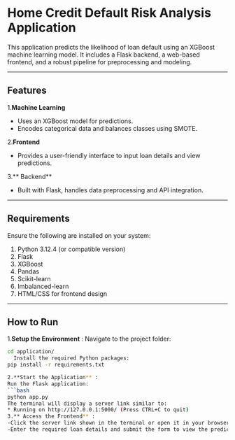 # Home Credit Default Risk Analysis Application

This application predicts the likelihood of loan default using an XGBoost machine learning model. It includes a Flask backend, a web-based frontend, and a robust pipeline for preprocessing and modeling.


---

## Features

 1.**Machine Learning**
- Uses an XGBoost model for predictions.
- Encodes categorical data and balances classes using SMOTE.

 2.**Frontend**
- Provides a user-friendly interface to input loan details and view predictions.

 3.** Backend**
- Built with Flask, handles data preprocessing and API integration.

---

## Requirements

Ensure the following are installed on your system:

1. Python 3.12.4 (or compatible version)
2. Flask
3. XGBoost
4. Pandas
5. Scikit-learn
6. Imbalanced-learn
7. HTML/CSS for frontend design

---

## How to Run

 1.**Setup the Environment** :
Navigate to the project folder:
  ```bash
  cd application/
    Install the required Python packages:
  pip install -r requirements.txt

2.**Start the Application** :
  Run the Flask application:
  ```bash
  python app.py
The terminal will display a server link similar to:
* Running on http://127.0.0.1:5000/ (Press CTRL+C to quit)
3.** Access the Frontend** :
-Click the server link shown in the terminal or open it in your browser.
-Enter the required loan details and submit the form to view the prediction results.



















